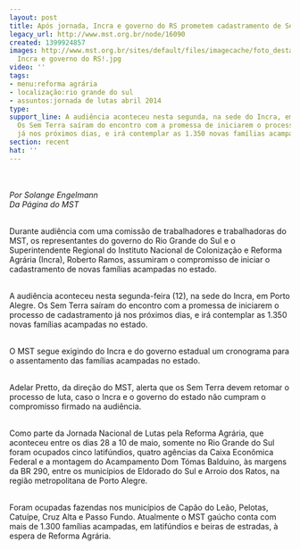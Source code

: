 ```yaml
---
layout: post
title: Após jornada, Incra e governo do RS prometem cadastramento de Sem Terra
legacy_url: http://www.mst.org.br/node/16090
created: 1399924857
images: http://www.mst.org.br/sites/default/files/imagecache/foto_destaque/Audiencia
  Incra e governo do RS!.jpg
video: ''
tags:
- menu:reforma agrária
- localização:rio grande do sul
- assuntos:jornada de lutas abril 2014
type: 
support_line: A audiência aconteceu nesta segunda, na sede do Incra, em Porto Alegre.
  Os Sem Terra saíram do encontro com a promessa de iniciarem o processo de cadastramento
  já nos próximos dias, e irá contemplar as 1.350 novas famílias acampadas no estado.
section: recent
hat: ''
---
```

<p><img style="margin: 10px;" src="http://www.mst.org.br/sites/default/files/Audiencia%20Incra%20e%20governo%20do%20RS.jpg" alt=""></p><p><em>Por Solange Engelmann<br>Da Página do MST</em></p><p><br>Durante audiência com uma comissão de trabalhadores e trabalhadoras do MST, os representantes do governo do Rio Grande do Sul e o Superintendente Regional do Instituto Nacional de Colonização e Reforma Agrária (Incra), Roberto Ramos, assumiram o compromisso de iniciar o cadastramento de novas famílias acampadas no estado.</p><p><br>A audiência aconteceu nesta segunda-feira (12), na sede do Incra, em Porto Alegre. Os Sem Terra saíram do encontro com a promessa de iniciarem o processo de cadastramento já nos próximos dias, e irá contemplar as 1.350 novas famílias acampadas no estado.</p><p><br>O MST segue exigindo do Incra e do governo estadual um cronograma para o assentamento das famílias acampadas no estado.&nbsp;</p><p><br>Adelar Pretto, da direção do MST, alerta que os Sem Terra devem retomar o processo de luta, caso o Incra e o governo do estado não cumpram o compromisso firmado na audiência.</p><p><br>Como parte da Jornada Nacional de Lutas pela Reforma Agrária, que aconteceu entre os dias 28 a 10 de maio, somente no Rio Grande do Sul foram ocupados cinco latifúndios, quatro agências da Caixa Econômica Federal e a montagem do Acampamento Dom Tómas Balduino, às margens da BR 290, entre os municípios de Eldorado do Sul e Arroio dos Ratos, na região metropolitana de Porto Alegre.</p><p><br>Foram ocupadas fazendas nos municípios de Capão do Leão, Pelotas, Catuípe, Cruz Alta e Passo Fundo. Atualmente o MST gaúcho conta com mais de 1.300 famílias acampadas, em latifúndios e beiras de estradas, à espera de Reforma Agrária.</p><div>&nbsp;</div>
